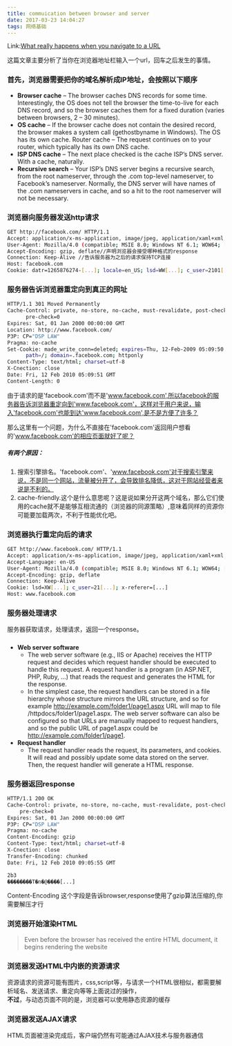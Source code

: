 ```yaml
---
title: commuication between browser and server
date: 2017-03-23 14:04:27
tags: 网络基础
---
```

Link:[What really happens when you navigate to a URL](http://igoro.com/archive/what-really-happens-when-you-navigate-to-a-url/) 

这篇文章主要分析了当你在浏览器地址栏输入一个url，回车之后发生的事情。

### 首先，浏览器需要把你的域名解析成IP地址，会按照以下顺序
- **Browser cache** – The browser caches DNS records for some time. Interestingly, the OS does not tell the browser the time-to-live for each DNS record, and so the browser caches them for a fixed duration (varies between browsers, 2 – 30 minutes).
- **OS cache** – If the browser cache does not contain the desired record, the browser makes a system call (gethostbyname in Windows). The OS has its own cache.
Router cache – The request continues on to your router, which typically has its own DNS cache.
- **ISP DNS cache** – The next place checked is the cache ISP’s DNS server. With a cache, naturally.
- **Recursive search** – Your ISP’s DNS server begins a recursive search, from the root nameserver, through the .com top-level nameserver, to Facebook’s nameserver. Normally, the DNS server will have names of the .com nameservers in cache, and so a hit to the root nameserver will not be necessary.

### 浏览器向服务器发送http请求
``` bash
GET http://facebook.com/ HTTP/1.1
Accept: application/x-ms-application, image/jpeg, application/xaml+xml, [...]//声明浏览器会接受哪种格式的response
User-Agent: Mozilla/4.0 (compatible; MSIE 8.0; Windows NT 6.1; WOW64; [...]//浏览器信息
Accept-Encoding: gzip, deflate//声明浏览器会接受哪种格式的response
Connection: Keep-Alive //告诉服务器为之后的请求保持TCP连接
Host: facebook.com
Cookie: datr=1265876274-[...]; locale=en_US; lsd=WW[...]; c_user=2101[...]
```

### 服务器告诉浏览器重定向到真正的网址
``` bash
HTTP/1.1 301 Moved Permanently
Cache-Control: private, no-store, no-cache, must-revalidate, post-check=0,
      pre-check=0
Expires: Sat, 01 Jan 2000 00:00:00 GMT
Location: http://www.facebook.com/
P3P: CP="DSP LAW"
Pragma: no-cache
Set-Cookie: made_write_conn=deleted; expires=Thu, 12-Feb-2009 05:09:50 GMT;
      path=/; domain=.facebook.com; httponly
Content-Type: text/html; charset=utf-8
X-Cnection: close
Date: Fri, 12 Feb 2010 05:09:51 GMT
Content-Length: 0
```
由于请求的是'facebook.com'而不是'www.facebook.com',所以facebook的服务器告诉浏览器重定向到'www.facebook.com'，这样对于用户来说，输入'facebook.com'也能到达'www.facebook.com',是不是方便了许多？  

那么这里有一个问题，为什么不直接在'facebook.com'返回用户想看的'www.facebook.com'的相应页面就好了呢？
##### 有两个原因：  
1. 搜索引擎排名。'facebook.com'、'www.facebook.com'对于搜索引擎来说，不是同一个网站，流量被分开了，会导致排名降低，这对于网站经营者来说是不利的。
2. cache-friendly.这个是什么意思呢？这是说如果分开这两个域名，那么它们使用的cache就不是能够互相流通的（浏览器的同源策略）,意味着同样的资源你可能要加载两次，不利于性能优化吧。


### 浏览器执行重定向后的请求
``` bash
GET http://www.facebook.com/ HTTP/1.1
Accept: application/x-ms-application, image/jpeg, application/xaml+xml, [...]
Accept-Language: en-US
User-Agent: Mozilla/4.0 (compatible; MSIE 8.0; Windows NT 6.1; WOW64; [...]
Accept-Encoding: gzip, deflate
Connection: Keep-Alive
Cookie: lsd=XW[...]; c_user=21[...]; x-referer=[...]
Host: www.facebook.com
```
### 服务器处理请求
服务器获取请求，处理请求，返回一个response。
#####
- **Web server software**
	- The web server software (e.g., IIS or Apache) receives the HTTP request and decides which request handler should be executed to handle this request. A request handler is a program (in ASP.NET, PHP, Ruby, …) that reads the request and generates the HTML for the response.
	- In the simplest case, the request handlers can be stored in a file hierarchy whose structure mirrors the URL structure, and so for example http://example.com/folder1/page1.aspx URL will map to file /httpdocs/folder1/page1.aspx. The web server software can also be configured so that URLs are manually mapped to request handlers, and so the public URL of page1.aspx could be http://example.com/folder1/page1.
- **Request handler**
	- The request handler reads the request, its parameters, and cookies. It will read and possibly update some data stored on the server. Then, the request handler will generate a HTML response.

### 服务器返回response
``` bash
HTTP/1.1 200 OK
Cache-Control: private, no-store, no-cache, must-revalidate, post-check=0,
    pre-check=0
Expires: Sat, 01 Jan 2000 00:00:00 GMT
P3P: CP="DSP LAW"
Pragma: no-cache
Content-Encoding: gzip
Content-Type: text/html; charset=utf-8
X-Cnection: close
Transfer-Encoding: chunked
Date: Fri, 12 Feb 2010 09:05:55 GMT

2b3
��������T�n�@����[...]
```

Content-Encoding 这个字段是告诉browser,response使用了gzip算法压缩的,你需要解压才行

### 浏览器开始渲染HTML
> Even before the browser has received the entire HTML document, it begins rendering the website

### 浏览器发送HTML中内嵌的资源请求
资源请求的资源可能有图片，css,script等，与请求一个HTML很相似，都需要解析域名、发送请求、重定向等等上面说过的操作，  
**不过**，与动态页面不同的是，浏览器可以使用静态资源的缓存

### 浏览器发送AJAX请求
HTML页面被渲染完成后，客户端仍然有可能通过AJAX技术与服务器通信
